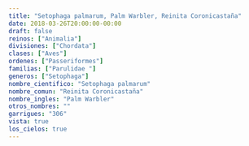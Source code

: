 ```yaml
---
title: "Setophaga palmarum, Palm Warbler, Reinita Coronicastaña"
date: 2018-03-26T20:00:00-00:00
draft: false
reinos: ["Animalia"]
divisiones: ["Chordata"]
clases: ["Aves"]
ordenes: ["Passeriformes"]
familias: ["Parulidae "]
generos: ["Setophaga"]
nombre_cientifico: "Setophaga palmarum"
nombre_comun: "Reinita Coronicastaña"
nombre_ingles: "Palm Warbler"
otros_nombres: ""
garrigues: "306"
vista: true
los_cielos: true
---
```

